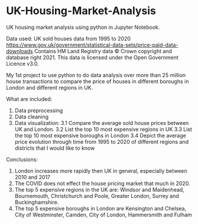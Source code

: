 # UK-Housing-Market-Analysis
UK housing market analysis using python in Jupyter Notebook.

Data used: UK sold houses data from 1995 to 2020
https://www.gov.uk/government/statistical-data-sets/price-paid-data-downloads
Contains HM Land Registry data © Crown copyright and database right 2021. This data is licensed under the Open Government Licence v3.0.

My 1st project to use python to do data analysis over more than 25 million house transactions to compare the price of houses in different boroughs in London and different regions in UK. 

What are included:
1. Data preprocessing 
2. Data cleaning
3. Data visualization: 
3.1 Compare the average sold house prices between UK and London.
3.2 List the top 10 most expensive regions in UK
3.3 List the top 10 most expensive boroughs in London
3.4 Depict the average price evolution through time from 1995 to 2020 of different regions and districts that I would like to know

Conclusions: 
1. London increases more rapidly then UK in general, especially between 2010 and 2017
2. The COVID does not effect the house pricing market that much in 2020. 
3. The top 5 expensive regions in the UK are: Windsor and Maidenhead, Bournemouth, Christchurch and Poole, Greater London, Surrey and Buckinghamshire. 
4. The top 5 expensive boroughs in London are Kensington and Chelsea, City of Westminster, Camden, City of London, Hammersmith and Fulham
